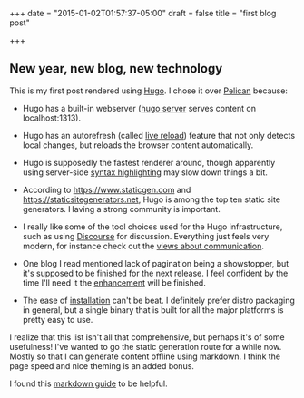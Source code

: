 +++
date = "2015-01-02T01:57:37-05:00"
draft = false
title = "first blog post"

+++

## New year, new blog, new technology

This is my first post rendered using [Hugo](http://gohugo.io/). I chose it
over [Pelican](http://blog.getpelican.com/) because:

- Hugo has a built-in webserver ([hugo server](http://gohugo.io/overview/usage)
serves content on localhost:1313).

- Hugo has an autorefresh (called [live reload](http://gohugo.io/extras/livereload))
feature that not only detects local changes, but reloads the browser content
automatically.

- Hugo is supposedly the fastest renderer around, though apparently using
server-side [syntax highlighting](http://gohugo.io/extras/highlighting/) may
slow down things a bit.

- According to https://www.staticgen.com and https://staticsitegenerators.net,
Hugo is among the top ten static site generators. Having a strong community is
important.

- I really like some of the tool choices used for the Hugo infrastructure,
such as using [Discourse](http://www.discourse.org/) for discussion.
Everything just feels very modern, for instance check out the
[views about communication](http://discuss.gohugo.io/t/how-about-an-irc-channel/416).

- One blog I read mentioned lack of pagination being a showstopper, but it's
supposed to be finished for the next release. I feel confident by the time
I'll need it the [enhancement](https://github.com/spf13/hugo/issues/96) will be finished.

- The ease of [installation](https://github.com/spf13/hugo#installing-hugo-binary)
can't be beat. I definitely prefer distro packaging in general, but a single
binary that is built for all the major platforms is pretty easy to use.

I realize that this list isn't all that comprehensive, but perhaps it's of
some usefulness! I've wanted to go the static generation route for a while
now. Mostly so that I can generate content offline using markdown. I think the
page speed and nice theming is an added bonus.

I found this [markdown guide](https://github.com/adam-p/markdown-here/wiki/Markdown-Cheatsheet)
to be helpful.
